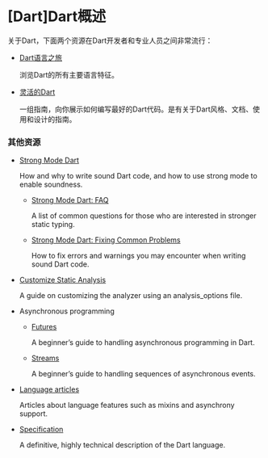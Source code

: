 # [Dart]Dart概述

关于Dart，下面两个资源在Dart开发者和专业人员之间非常流行：

* [Dart语言之旅]([Dart]Dart语言之旅一-简介.md)

  浏览Dart的所有主要语言特征。

* [灵活的Dart]()

  一组指南，向你展示如何编写最好的Dart代码。是有关于Dart风格、文档、使用和设计的指南。
   
### 其他资源

* [Strong Mode Dart]()

  How and why to write sound Dart code, and how to use strong mode to enable soundness.

  * [Strong Mode Dart: FAQ]()

    A list of common questions for those who are interested in stronger static typing.

  * [Strong Mode Dart: Fixing Common Problems]()

    How to fix errors and warnings you may encounter when writing sound Dart code.

* [Customize Static Analysis]()

  A guide on customizing the analyzer using an analysis_options file.

* Asynchronous programming

  * [Futures]()

    A beginner’s guide to handling asynchronous programming in Dart.

  * [Streams]()

    A beginner’s guide to handling sequences of asynchronous events.

* [Language articles]()

  Articles about language features such as mixins and asynchrony support.

* [Specification]()

  A definitive, highly technical description of the Dart language.